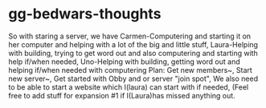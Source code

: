 # gg-bedwars-thoughts
So with staring a server, we have 
Carmen-Computering and starting it on her computer and helping with a lot of the big and little stuff, 
Laura-Helping with building, trying to get word out and also computering and starting with help if/when needed, 
Uno-Helping with building, getting word out and helping if/when needed with computering 
Plan:
Get new members~,
Start new server~,
Get started with Obby and or server "join spot",
We also need to be able to start a website which I(laura) can start with if needed,
(Feel free to add stuff for expansion #1 if I(Laura)has missed anything out.
